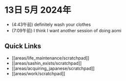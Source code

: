 # 13日 5月 2024年
- (4:43午前) definitely wash your clothes
- (7:09午前) I think I want another session of doing aomi

 



## Quick Links
- [[areas/life_maintenance/scratchpad]]
- [[areas/sashin_exists/scratchpad]]
- [[areas/acquiring_japanese/scratchpad]]
- [[areas/work/scratchpad]]
